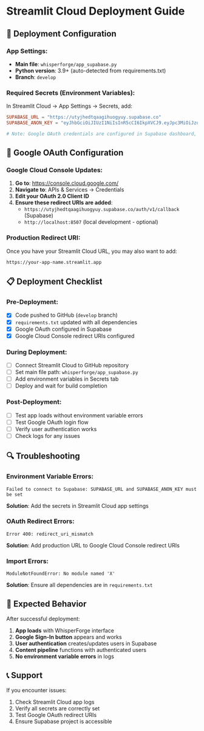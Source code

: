 # Streamlit Cloud Deployment Guide

## 🚀 **Deployment Configuration**

### **App Settings:**
- **Main file**: `whisperforge/app_supabase.py`
- **Python version**: 3.9+ (auto-detected from requirements.txt)
- **Branch**: `develop`

### **Required Secrets (Environment Variables):**

In Streamlit Cloud → App Settings → Secrets, add:

```toml
SUPABASE_URL = "https://utyjhedtqaagihuogyuy.supabase.co"
SUPABASE_ANON_KEY = "eyJhbGciOiJIUzI1NiIsInR5cCI6IkpXVCJ9.eyJpc3MiOiJzdXBhYmFzZSIsInJlZiI6InV0eWpoZWR0cWFhZ2lodW9neXV5Iiwicm9sZSI6ImFub24iLCJpYXQiOjE3NDkzMjEyMDUsImV4cCI6MjA2NDg5NzIwNX0.vpRRn7anpmCokYcje5yJr3r2iC_8s11_LXQcCTgxtR8"

# Note: Google OAuth credentials are configured in Supabase dashboard, NOT as environment variables
```

## 🔐 **Google OAuth Configuration**

### **Google Cloud Console Updates:**

1. **Go to**: https://console.cloud.google.com/
2. **Navigate to**: APIs & Services → Credentials
3. **Edit your OAuth 2.0 Client ID**
4. **Ensure these redirect URIs are added**:
   - `https://utyjhedtqaagihuogyuy.supabase.co/auth/v1/callback` (Supabase)
   - `http://localhost:8507` (local development - optional)

### **Production Redirect URI:**
Once you have your Streamlit Cloud URL, you may also want to add:
```
https://your-app-name.streamlit.app
```

## 📋 **Deployment Checklist**

### **Pre-Deployment:**
- [x] Code pushed to GitHub (`develop` branch)
- [x] `requirements.txt` updated with all dependencies
- [x] Google OAuth configured in Supabase
- [x] Google Cloud Console redirect URIs configured

### **During Deployment:**
- [ ] Connect Streamlit Cloud to GitHub repository
- [ ] Set main file path: `whisperforge/app_supabase.py`  
- [ ] Add environment variables in Secrets tab
- [ ] Deploy and wait for build completion

### **Post-Deployment:**
- [ ] Test app loads without environment variable errors
- [ ] Test Google OAuth login flow
- [ ] Verify user authentication works
- [ ] Check logs for any issues

## 🔍 **Troubleshooting**

### **Environment Variable Errors:**
```
Failed to connect to Supabase: SUPABASE_URL and SUPABASE_ANON_KEY must be set
```
**Solution**: Add the secrets in Streamlit Cloud app settings

### **OAuth Redirect Errors:**
```
Error 400: redirect_uri_mismatch
```
**Solution**: Add production URL to Google Cloud Console redirect URIs

### **Import Errors:**
```
ModuleNotFoundError: No module named 'X'
```
**Solution**: Ensure all dependencies are in `requirements.txt`

## 🎯 **Expected Behavior**

After successful deployment:
1. **App loads** with WhisperForge interface
2. **Google Sign-In button** appears and works
3. **User authentication** creates/updates users in Supabase
4. **Content pipeline** functions with authenticated users
5. **No environment variable errors** in logs

## 📞 **Support**

If you encounter issues:
1. Check Streamlit Cloud app logs
2. Verify all secrets are correctly set
3. Test Google OAuth redirect URIs
4. Ensure Supabase project is accessible 